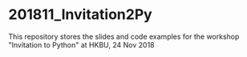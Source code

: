 # 201811_Invitation2Py
This repository stores the slides and code examples for the workshop "Invitation to Python" at HKBU, 24 Nov 2018 

